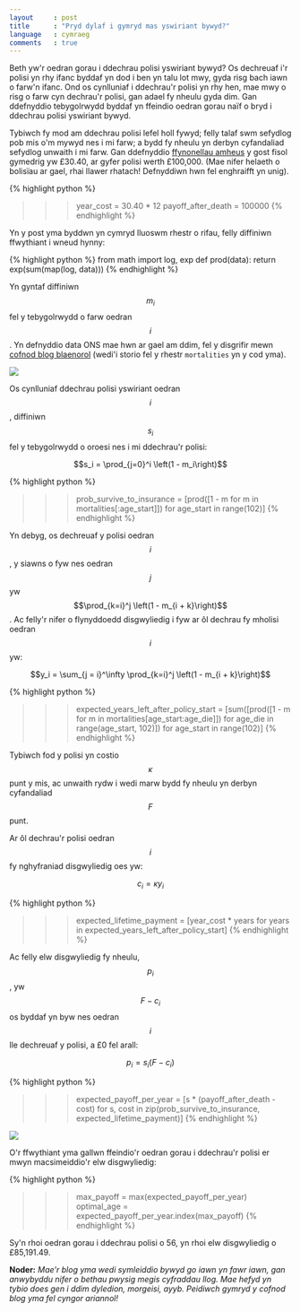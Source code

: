 ```yaml
---
layout     : post
title      : "Pryd dylaf i gymryd mas yswiriant bywyd?"
language   : cymraeg
comments   : true
---
```


Beth yw'r oedran gorau i ddechrau polisi yswiriant bywyd?
Os dechreuaf i'r polisi yn rhy ifanc byddaf yn dod i ben yn talu lot mwy, gyda
risg bach iawn o farw'n ifanc.
Ond os cynlluniaf i ddechrau'r polisi yn rhy hen, mae mwy o risg o farw cyn
dechrau'r polisi, gan adael fy nheulu gyda dim.
Gan ddefnyddio tebygolrwydd byddaf yn ffeindio oedran gorau naïf o bryd i
ddechrau polisi yswiriant bywyd.

Tybiwch fy mod am ddechrau polisi lefel holl fywyd; felly talaf swm sefydlog pob
mis o'm mywyd nes i mi farw; a bydd fy nheulu yn derbyn cyfandaliad sefydlog
unwaith i mi farw.
Gan ddefnyddio [ffynonellau amheus](https://bobatoo.co.uk/blog/how-much-does-life-insurance-cost-the-average-cost-of-life-insurance-in-the-uk/)
y gost fisol gymedrig yw £30.40, ar gyfer polisi werth £100,000.
(Mae nifer helaeth o bolisïau ar gael, rhai llawer rhatach!
Defnyddiwn hwn fel enghraifft yn unig).

{% highlight python %}
>>> year_cost = 30.40 * 12
>>> payoff_after_death = 100000
{% endhighlight %}

Yn y post yma byddwn yn cymryd lluoswm rhestr o rifau, felly diffiniwn
ffwythiant i wneud hynny:

{% highlight python %}
from math import log, exp
def prod(data):
    return exp(sum(map(log, data)))
{% endhighlight %}

Yn gyntaf diffiniwn $$m_i$$ fel y tebygolrwydd o farw oedran $$i$$.
Yn defnyddio data ONS mae hwn ar gael am ddim, fel y disgrifir mewn
[cofnod blog blaenorol](/2018/02/25/marwolaethau-hewl/) (wedi'i storio fel y
rhestr `mortalities` yn y cod yma).

![]({{site.baseurl}}/images/death_age_cy.png)

Os cynlluniaf ddechrau polisi yswiriant oedran $$i$$, diffiniwn $$s_i$$ fel y
tebygolrwydd o oroesi nes i mi ddechrau'r polisi:

$$s_i = \prod_{j=0}^i \left(1 - m_i\right)$$

{% highlight python %}
>>> prob_survive_to_insurance = [prod([1 - m for m in mortalities[:age_start]]) for age_start in range(102)]
{% endhighlight %}

Yn debyg, os dechreuaf y polisi oedran $$i$$, y siawns o fyw nes oedran $$j$$ yw
$$\prod_{k=i}^j \left(1 - m_{i + k}\right)$$.
Ac felly'r nifer o flynyddoedd disgwyliedig i fyw ar ôl dechrau fy mholisi
oedran $$i$$ yw:

$$y_i = \sum_{j = i}^\infty \prod_{k=i}^j \left(1 - m_{i + k}\right)$$

{% highlight python %}
>>> expected_years_left_after_policy_start = [sum([prod([1 - m for m in mortalities[age_start:age_die]]) for age_die in range(age_start, 102)]) for age_start in range(102)]
{% endhighlight %}

Tybiwch fod y polisi yn costio $$\kappa$$ punt y mis, ac unwaith rydw i wedi
marw bydd fy nheulu yn derbyn cyfandaliad $$F$$ punt.

Ar ôl dechrau'r polisi oedran $$i$$ fy nghyfraniad disgwyliedig oes yw:

$$c_i = \kappa y_i$$

{% highlight python %}
>>> expected_lifetime_payment = [year_cost * years for years in expected_years_left_after_policy_start]
{% endhighlight %}

Ac felly elw disgwyliedig fy nheulu, $$p_i$$, yw $$F - c_i$$ os byddaf yn byw
nes oedran $$i$$ lle dechreuaf y polisi, a £0 fel arall:

$$p_i = s_i \left(F - c_i\right)$$

{% highlight python %}
>>> expected_payoff_per_year = [s * (payoff_after_death - cost) for s, cost in zip(prob_survive_to_insurance, expected_lifetime_payment)]
{% endhighlight %}

![]({{site.baseurl}}/images/life_insurance_cy.png)

O'r ffwythiant yma gallwn ffeindio'r oedran gorau i ddechrau'r polisi er mwyn
macsimeiddio'r elw disgwyliedig:

{% highlight python %}
>>> max_payoff = max(expected_payoff_per_year)
>>> optimal_age = expected_payoff_per_year.index(max_payoff)
{% endhighlight %}

Sy'n rhoi oedran gorau i ddechrau polisi o 56, yn rhoi elw disgwyliedig o
£85,191.49.

**Noder:** *Mae'r blog yma wedi symleiddio bywyd go iawn yn fawr iawn, gan
anwybyddu nifer o bethau pwysig megis cyfraddau llog. Mae hefyd yn tybio does
gen i ddim dyledion, morgeisi, ayyb. Peidiwch gymryd y cofnod blog yma fel
cyngor ariannol!*
